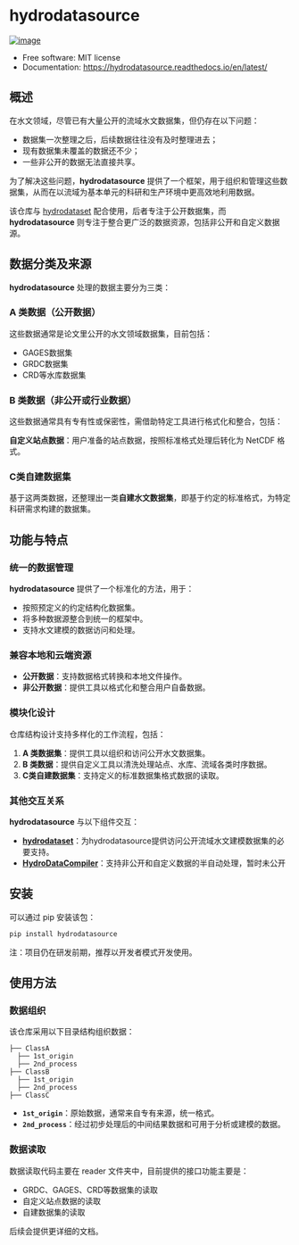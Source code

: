 <!--
 * @Author: Wenyu Ouyang
 * @Date: 2023-10-25 14:43:12
 * @LastEditTime: 2025-06-09 16:50:40
 * @LastEditors: Wenyu Ouyang
 * @Description: Chinese version README
 * @FilePath: \hydrodatasource\README.zh.md
 * Copyright (c) 2023-2024 Wenyu Ouyang. All rights reserved.
-->
# hydrodatasource

[![image](https://img.shields.io/pypi/v/hydrodatasource.svg)](https://pypi.python.org/pypi/hydrodatasource)
<!-- [![image](https://img.shields.io/conda/vn/conda-forge/hydrodatasource.svg)](https://anaconda.org/conda-forge/hydrodatasource) -->

-   Free software: MIT license
-   Documentation: <https://hydrodatasource.readthedocs.io/en/latest/>
 
## 概述

在水文领域，尽管已有大量公开的流域水文数据集，但仍存在以下问题：

- 数据集一次整理之后，后续数据往往没有及时整理进去；
- 现有数据集未覆盖的数据还不少；
- 一些非公开的数据无法直接共享。

为了解决这些问题，**hydrodatasource** 提供了一个框架，用于组织和管理这些数据集，从而在以流域为基本单元的科研和生产环境中更高效地利用数据。

该仓库与 [hydrodataset](https://github.com/OuyangWenyu/hydrodataset) 配合使用，后者专注于公开数据集，而 **hydrodatasource** 则专注于整合更广泛的数据资源，包括非公开和自定义数据源。

## 数据分类及来源

**hydrodatasource** 处理的数据主要分为三类：

### A 类数据（公开数据）

这些数据通常是论文里公开的水文领域数据集，目前包括：

- GAGES数据集
- GRDC数据集
- CRD等水库数据集

### B 类数据（非公开或行业数据）

这些数据通常具有专有性或保密性，需借助特定工具进行格式化和整合，包括：

**自定义站点数据**：用户准备的站点数据，按照标准格式处理后转化为 NetCDF 格式。

### C类自建数据集

基于这两类数据，还整理出一类**自建水文数据集**，即基于约定的标准格式，为特定科研需求构建的数据集。

## 功能与特点

### 统一的数据管理

**hydrodatasource** 提供了一个标准化的方法，用于：

- 按照预定义的约定结构化数据集。
- 将多种数据源整合到统一的框架中。
- 支持水文建模的数据访问和处理。

### 兼容本地和云端资源

- **公开数据**：支持数据格式转换和本地文件操作。
- **非公开数据**：提供工具以格式化和整合用户自备数据。

### 模块化设计

仓库结构设计支持多样化的工作流程，包括：

1. **A 类数据集**：提供工具以组织和访问公开水文数据集。
2. **B 类数据**：提供自定义工具以清洗处理站点、水库、流域各类时序数据。
3. **C类自建数据集**：支持定义的标准数据集格式数据的读取。

### 其他交互关系

**hydrodatasource** 与以下组件交互：

- [**hydrodataset**](https://github.com/OuyangWenyu/hydrodataset)：为hydrodatasource提供访问公开流域水文建模数据集的必要支持。
- [**HydroDataCompiler**](https://github.com/iHeadWater/HydroDataCompiler)：支持非公开和自定义数据的半自动处理，暂时未公开

## 安装

可以通过 pip 安装该包：

```bash
pip install hydrodatasource
```

注：项目仍在研发前期，推荐以开发者模式开发使用。

## 使用方法

### 数据组织

该仓库采用以下目录结构组织数据：

```
├── ClassA
  ├── 1st_origin
  ├── 2nd_process
├── ClassB
  ├── 1st_origin
  ├── 2nd_process
├── ClassC
```

- **`1st_origin`**：原始数据，通常来自专有来源，统一格式。
- **`2nd_process`**：经过初步处理后的中间结果数据和可用于分析或建模的数据。

### 数据读取

数据读取代码主要在 reader 文件夹中，目前提供的接口功能主要是：

- GRDC、GAGES、CRD等数据集的读取
- 自定义站点数据的读取
- 自建数据集的读取

后续会提供更详细的文档。
